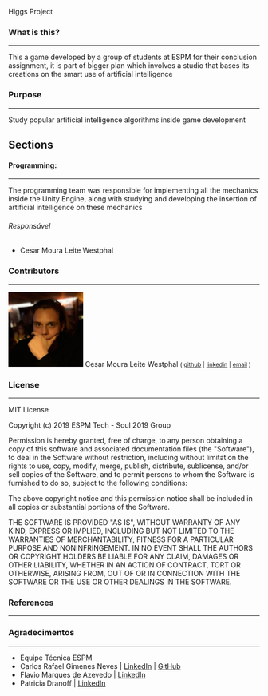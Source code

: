 Higgs Project

### What is this?
---

This a game developed by a group of students at ESPM for their conclusion assignment, it is part of bigger plan which involves a studio that bases its creations on the smart use of artificial intelligence 

### Purpose
---

Study popular artificial intelligence algorithms inside game development

## Sections

#### Programming: 
---
  The programming team was responsible for implementing all the mechanics inside the Unity Engine, along with studying and developing the insertion of artificial intelligence on these mechanics
###### Responsável 
  - Cesar Moura Leite Westphal


  
  ### Contributors
---
<img src="team/cesar.jpg" alt="photo"
	title="Cesar Westphal" width="150" height="150" />
Cesar Moura Leite Westphal
<small>(
[github](https://github.com/Cesar-mlw) |
[linkedin](https://www.linkedin.com/in/cesar-moura-leite-westphal-222b57138/) |
[email](mailto:cesarmlwestphal@gmail.com)
)</small>

  
### License
---

MIT License

Copyright (c) 2019 ESPM Tech - Soul 2019 Group

Permission is hereby granted, free of charge, to any person obtaining a copy
of this software and associated documentation files (the "Software"), to deal
in the Software without restriction, including without limitation the rights
to use, copy, modify, merge, publish, distribute, sublicense, and/or sell
copies of the Software, and to permit persons to whom the Software is
furnished to do so, subject to the following conditions:

The above copyright notice and this permission notice shall be included in all
copies or substantial portions of the Software.

THE SOFTWARE IS PROVIDED "AS IS", WITHOUT WARRANTY OF ANY KIND, EXPRESS OR
IMPLIED, INCLUDING BUT NOT LIMITED TO THE WARRANTIES OF MERCHANTABILITY,
FITNESS FOR A PARTICULAR PURPOSE AND NONINFRINGEMENT. IN NO EVENT SHALL THE
AUTHORS OR COPYRIGHT HOLDERS BE LIABLE FOR ANY CLAIM, DAMAGES OR OTHER
LIABILITY, WHETHER IN AN ACTION OF CONTRACT, TORT OR OTHERWISE, ARISING FROM,
OUT OF OR IN CONNECTION WITH THE SOFTWARE OR THE USE OR OTHER DEALINGS IN THE
SOFTWARE.


### References
---

### Agradecimentos
---
 - Equipe Técnica ESPM
 - Carlos Rafael Gimenes Neves  | [LinkedIn](https://www.linkedin.com/in/carlosrafaelgn/) | [GitHub](https://github.com/carlosrafaelgn)
 - Flavio Marques de Azevedo  | [LinkedIn](https://www.linkedin.com/in/flaviomarquesazevedo/)
 - Patricia Dranoff  | [LinkedIn](https://www.linkedin.com/in/pdranoff/)
